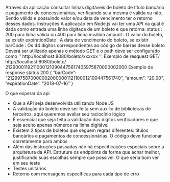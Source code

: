 
Através da aplicação consultar linhas digitáveis de boleto de título bancário
e pagamento de concessionárias, verificando se a mesma é válida ou não. Sendo válida e
possuindo valor e/ou data de vencimento ter o retorno desses dados.
Instruções
A aplicação em Node.js vai ter uma API na qual é dada
como entrada uma linha digitada de um boleto e que retorna:
status : 200 para linha válida ou 400 para linha inválida
amount : O valor do boleto, se existir
expirationDate : A data de vencimento do boleto, se existir
barCode : Os 44 dígitos correspondentes ao código de barras desse boleto
Deverá ser utilizado apenas o método GET e o path deve ser configurado como
'' http://localhost:8080/boleto/xxxxxx ''.
Exemplo de resquest
GET/ http://localhost:8080/boleto/ 21290001192110001210904475617405975870000002000
Exemplo de response
status 200
{
“barCode”: “21299758700000020000001121100012100447561740”,
“amount”: “20.00”,
“expirationDate”: “2018-07-16”
}

O que esperar da api
- Que a API seja desenvolvida utilizando Node JS
- A validação do boleto deve ser feita sem auxílio de bibliotecas de terceiros, aqui
queremos avaliar seu raciocínio lógico
- É essencial que seja feita a validação dos dígitos verificadores e que seja aceito
apenas números na linha digitável
- Existem 2 tipos de boletos que seguem regras diferentes: títulos bancários e
pagamentos de concessionárias. O código deve funcionar corretamente para ambos
- Além das instruções passadas não há especificações especiais sobre a arquitetura
da API. Estruture os endpoints da forma que achar melhor, justificando suas
escolhas sempre que possível.
O que seria bom ver em seu teste
- Testes unitários
- Retorno com mensagens específicas para cada tipo de erro
